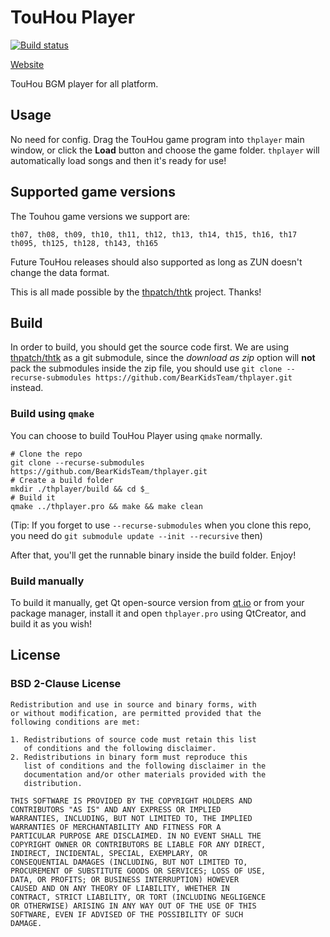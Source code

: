 # TouHou Player

[![Build status](https://ci.appveyor.com/api/projects/status/3hnd8quh22grg4gv/branch/master?svg=true)](https://ci.appveyor.com/project/BLumia/thplayer/branch/master)

[Website](https://bearkidsteam.github.io/thplayer/)

TouHou BGM player for all platform.

## Usage

No need for config. Drag the TouHou game program into `thplayer` main window, or click the **Load** button and choose the game folder. `thplayer` will automatically load songs and then it's ready for use!

## Supported game versions

The Touhou game versions we support are: 

``` plain
th07, th08, th09, th10, th11, th12, th13, th14, th15, th16, th17
th095, th125, th128, th143, th165
```

Future TouHou releases should also supported as long as ZUN doesn't change the data format.

This is all made possible by the [thpatch/thtk](https://github.com/thpatch/thtk/) project. Thanks!

## Build

In order to build, you should get the source code first. We are using [thpatch/thtk](https://github.com/thpatch/thtk/) as a git submodule, since the *download as zip* option will **not** pack the submodules inside the zip file, you should use `git clone --recurse-submodules https://github.com/BearKidsTeam/thplayer.git` instead.

### Build using `qmake`

You can choose to build TouHou Player using `qmake` normally.

``` shell
# Clone the repo
git clone --recurse-submodules https://github.com/BearKidsTeam/thplayer.git
# Create a build folder
mkdir ./thplayer/build && cd $_
# Build it
qmake ../thplayer.pro && make && make clean
```

(Tip: If you forget to use `--recurse-submodules` when you clone this repo, you need do `git submodule update --init --recursive` then)

After that, you'll get the runnable binary inside the build folder. Enjoy!

### Build manually

To build it manually, get Qt open-source version from [qt.io](https://www.qt.io/download-open-source/) or from your package manager, install it and open `thplayer.pro` using QtCreator, and build it as you wish! 

## License

### BSD 2-Clause License

``` plain
Redistribution and use in source and binary forms, with
or without modification, are permitted provided that the
following conditions are met:

1. Redistributions of source code must retain this list
   of conditions and the following disclaimer.
2. Redistributions in binary form must reproduce this
   list of conditions and the following disclaimer in the
   documentation and/or other materials provided with the
   distribution.

THIS SOFTWARE IS PROVIDED BY THE COPYRIGHT HOLDERS AND
CONTRIBUTORS "AS IS" AND ANY EXPRESS OR IMPLIED
WARRANTIES, INCLUDING, BUT NOT LIMITED TO, THE IMPLIED
WARRANTIES OF MERCHANTABILITY AND FITNESS FOR A
PARTICULAR PURPOSE ARE DISCLAIMED. IN NO EVENT SHALL THE
COPYRIGHT OWNER OR CONTRIBUTORS BE LIABLE FOR ANY DIRECT,
INDIRECT, INCIDENTAL, SPECIAL, EXEMPLARY, OR
CONSEQUENTIAL DAMAGES (INCLUDING, BUT NOT LIMITED TO,
PROCUREMENT OF SUBSTITUTE GOODS OR SERVICES; LOSS OF USE,
DATA, OR PROFITS; OR BUSINESS INTERRUPTION) HOWEVER
CAUSED AND ON ANY THEORY OF LIABILITY, WHETHER IN
CONTRACT, STRICT LIABILITY, OR TORT (INCLUDING NEGLIGENCE
OR OTHERWISE) ARISING IN ANY WAY OUT OF THE USE OF THIS
SOFTWARE, EVEN IF ADVISED OF THE POSSIBILITY OF SUCH
DAMAGE.
```
